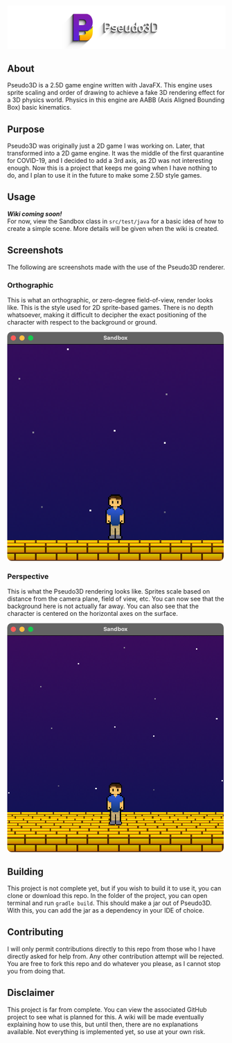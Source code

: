 ![Banner](Banner.png)

## About
Pseudo3D is a 2.5D game engine written with JavaFX. This engine uses sprite scaling and order of drawing to achieve a fake 3D rendering effect for a 3D physics world. Physics in this engine are AABB (Axis Aligned Bounding Box) basic kinematics.

## Purpose
Pseudo3D was originally just a 2D game I was working on. Later, that transformed into a 2D game engine. It was the middle of the first quarantine for COVID-19, and I decided to add a 3rd axis, as 2D was not interesting enough. Now this is a project that keeps me going when I have nothing to do, and I plan to use it in the future to make some 2.5D style games.

## Usage
***Wiki coming soon!***<br>
For now, view the Sandbox class in `src/test/java` for a basic idea of how to create a simple scene. More details will be given when the wiki is created.

## Screenshots
The following are screenshots made with the use of the Pseudo3D renderer.

### Orthographic
This is what an orthographic, or zero-degree field-of-view, render looks like. This is the style used for 2D sprite-based games. There is no depth whatsoever, making it difficult to decipher the exact positioning of the character with respect to the background or ground.

![Orthograpgic rendering](Orthographic.png)

### Perspective
This is what the Pseudo3D rendering looks like. Sprites scale based on distance from the camera plane, field of view, etc. You can now see that the background here is not actually far away. You can also see that the character is centered on the horizontal axes on the surface.

![Pseudo3D rendering](Perspective.png)

## Building
This project is not complete yet, but if you wish to build it to use it, you can clone or download this repo. In the folder of the project, you can open terminal and run `gradle build`. This should make a jar out of Pseudo3D. With this, you can add the jar as a dependency in your IDE of choice.

## Contributing
I will only permit contributions directly to this repo from those who I have directly asked for help from. Any other contribution attempt will be rejected. You are free to fork this repo and do whatever you please, as I cannot stop you from doing that.

## Disclaimer
This project is far from complete. You can view the associated GitHub project to see what is planned for this. A wiki will be made eventually explaining how to use this, but until then, there are no explanations available. Not everything is implemented yet, so use at your own risk.